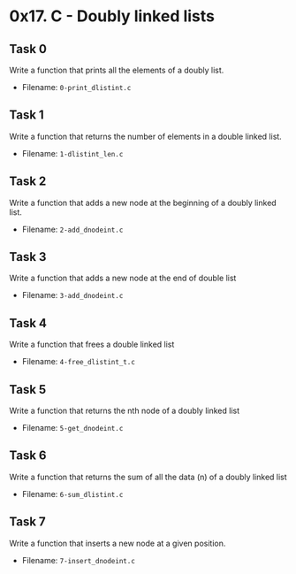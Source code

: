 # 0x17. C - Doubly linked lists
## Task 0
Write a function that prints all the elements of a doubly list.
- Filename: `0-print_dlistint.c`
## Task 1
Write a function that returns the number of elements in a double linked list.
- Filename: `1-dlistint_len.c`
## Task 2
Write a function that adds a new node at the beginning of a doubly linked list.
- Filename: `2-add_dnodeint.c`
## Task 3
Write a function that adds a new node at the end of double list
- Filename: `3-add_dnodeint.c`
## Task 4
Write a function that frees a double linked list
- Filename: `4-free_dlistint_t.c`
## Task 5
Write a function that returns the nth node of a doubly linked list
- Filename: `5-get_dnodeint.c`
## Task 6
Write a function that returns the sum of all the data (n) of a doubly linked list
- Filename: `6-sum_dlistint.c`
## Task 7
Write a function that inserts a new node at a given position.
- Filename: `7-insert_dnodeint.c`


